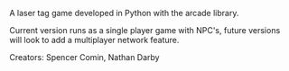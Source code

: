 A laser tag game developed in Python with the arcade library.

Current version runs as a single player game with NPC's, future versions will look to add a multiplayer network feature. 

Creators: Spencer Comin, Nathan Darby
